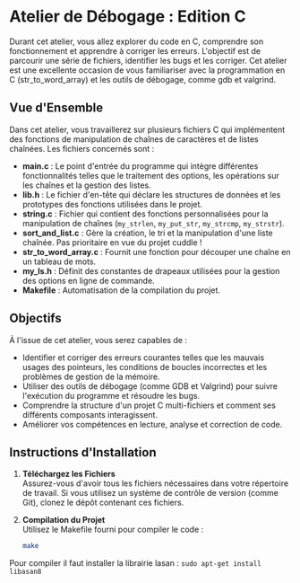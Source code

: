 # Atelier de Débogage : Edition C

Durant cet atelier, vous allez explorer du code en C, comprendre son fonctionnement et apprendre à corriger les erreurs. 
L'objectif est de parcourir une série de fichiers, identifier les bugs et les corriger. 
Cet atelier est une excellente occasion de vous familiariser avec la programmation en C (str_to_word_array) et les outils de débogage, comme gdb et valgrind.

## Vue d'Ensemble

Dans cet atelier, vous travaillerez sur plusieurs fichiers C qui implémentent des fonctions de manipulation de chaînes de caractères et de listes chaînées. Les fichiers concernés sont :
- **main.c** : Le point d'entrée du programme qui intègre différentes fonctionnalités telles que le traitement des options, les opérations sur les chaînes et la gestion des listes.
- **lib.h** : Le fichier d'en-tête qui déclare les structures de données et les prototypes des fonctions utilisées dans le projet.
- **string.c** : Fichier qui contient des fonctions personnalisées pour la manipulation de chaînes (`my_strlen`, `my_put_str`, `my_strcmp`, `my_strstr`).
- **sort_and_list.c** : Gère la création, le tri et la manipulation d'une liste chaînée. Pas prioritaire en vue du projet cuddle !
- **str_to_word_array.c** : Fournit une fonction pour découper une chaîne en un tableau de mots.
- **my_ls.h** : Définit des constantes de drapeaux utilisées pour la gestion des options en ligne de commande.
- **Makefile** : Automatisation de la compilation du projet.

## Objectifs

À l'issue de cet atelier, vous serez capables de :
- Identifier et corriger des erreurs courantes telles que les mauvais usages des pointeurs, les conditions de boucles incorrectes et les problèmes de gestion de la mémoire.
- Utiliser des outils de débogage (comme GDB et Valgrind) pour suivre l'exécution du programme et résoudre les bugs.
- Comprendre la structure d'un projet C multi-fichiers et comment ses différents composants interagissent.
- Améliorer vos compétences en lecture, analyse et correction de code.

## Instructions d'Installation

1. **Téléchargez les Fichiers**  
   Assurez-vous d'avoir tous les fichiers nécessaires dans votre répertoire de travail. Si vous utilisez un système de contrôle de version (comme Git), clonez le dépôt contenant ces fichiers.

2. **Compilation du Projet**  
   Utilisez le Makefile fourni pour compiler le code :
   ```bash
   make

Pour compiler il faut installer la librairie lasan : `sudo apt-get install libasan8`
